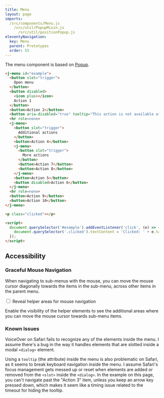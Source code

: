 ```yaml
---
title: Menu
layout: page
imports:
  /src/components/Menu.js
    /src/util/PopupMixin.js
      /src/util/positionPopup.js
eleventyNavigation:
  key: Menu
  parent: Prototypes
  order: 55
---
```


The menu component is based on [Popup](/prototypes/popup).

<render-example></render-example>

```html
<j-menu id="example">
  <button slot="trigger">
    Open menu
  </button>
  <button disabled>
    <icon plus></icon>
    Action 1
  </button>
  <button>Action 2</button>
  <button aria-disabled="true" tooltip="This action is not available at the moment">Action 3</button>
  <hr role=none>
  <j-menu>
    <button slot="trigger">
      Additional actions
    </button>
    <button>Action 4</button>
    <j-menu>
      <button slot="trigger">
        More actions
      </button>
      <button>Action 7</button>
      <button>Action 8</button>
    </j-menu>
    <button>Action 5</button>
    <button disabled>Action 6</button>
  </j-menu>
  <hr role=none>
  <button>Action 9</button>
  <button>Action 10</button>
</j-menu>

<p class="clicked"></p>

<script>
  document.querySelector('#example').addEventListener('click', (e) => {
    document.querySelector('.clicked').textContent = 'Clicked: ' + e.target.textContent;
  });
</script>
```

## Accessibility

### Graceful Mouse Navigation

When navigating to sub-menus with the mouse, you can move the mouse cursor diagonally towards the items in the sub-menu, across other items in the parent menu.

<j-field>
  <input type="checkbox" id="debug">
  <label>Reveal helper areas for mouse navigation</label>
  <p description>Enable the visibility of the helper elements to see the additional areas where you can move the mouse cursor towards sub-menu items.</p>
</j-field>
<style>
  j-menu::after {
    background: var(--debug-color);
    opacity: 0.5;
  }
</style>
<script type="module">
  import '/src/components/Field.js';
  document.querySelector('#debug').addEventListener('change', (e) => {
    document.querySelector('#example').style.setProperty('--debug-color', e.target.checked ? 'green' : '');
  });
</script>

### Known Issues

VoiceOver on Safari fails to recognize any of the elements inside the menu. I assume there's a bug in the way it handles elements that are slotted inside a modal `<dialog>` element.

Using a `tooltip` (the attribute) inside the menu is also problematic on Safari, as it seems to break keyboard navigation inside the menu. I assume Safari's focus management gets messed up or reset when elements are added or removed from the `<slot>` inside the `<dialog>`. In the example on this page, you can't navigate past the "Action 3" item, unless you keep an arrow key pressed down, which makes it seem like a timing issue related to the timeout for hiding the tooltip.
